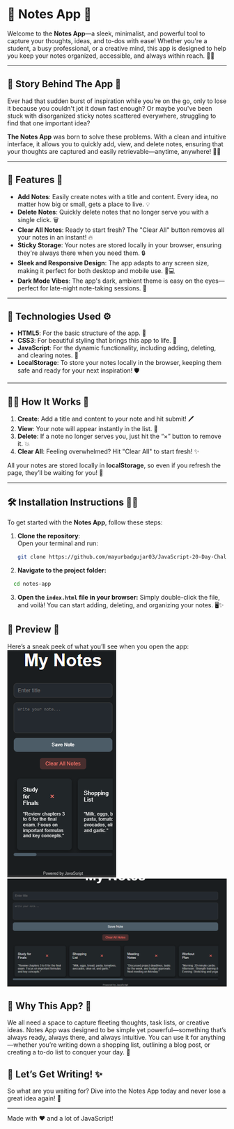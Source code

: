 # 📒 **Notes App** 📝

Welcome to the **Notes App**—a sleek, minimalist, and powerful tool to capture your thoughts, ideas, and to-dos with ease! Whether you're a student, a busy professional, or a creative mind, this app is designed to help you keep your notes organized, accessible, and always within reach. 📱✨

---

## 🌟 **Story Behind The App** 📖

Ever had that sudden burst of inspiration while you're on the go, only to lose it because you couldn't jot it down fast enough? Or maybe you've been stuck with disorganized sticky notes scattered everywhere, struggling to find that one important idea? 

**The Notes App** was born to solve these problems. With a clean and intuitive interface, it allows you to quickly add, view, and delete notes, ensuring that your thoughts are captured and easily retrievable—anytime, anywhere! 🧠✨

---

## 🚀 **Features** 🎉

- **Add Notes**: Easily create notes with a title and content. Every idea, no matter how big or small, gets a place to live. 💡
- **Delete Notes**: Quickly delete notes that no longer serve you with a single click. 🗑️
- **Clear All Notes**: Ready to start fresh? The "Clear All" button removes all your notes in an instant! 🔥
- **Sticky Storage**: Your notes are stored locally in your browser, ensuring they're always there when you need them. 🔒
- **Sleek and Responsive Design**: The app adapts to any screen size, making it perfect for both desktop and mobile use. 📱💻
- **Dark Mode Vibes**: The app's dark, ambient theme is easy on the eyes—perfect for late-night note-taking sessions. 🌙

---

## 🔧 **Technologies Used** ⚙️

- **HTML5**: For the basic structure of the app. 📄
- **CSS3**: For beautiful styling that brings this app to life. 🎨
- **JavaScript**: For the dynamic functionality, including adding, deleting, and clearing notes. 🚀
- **LocalStorage**: To store your notes locally in the browser, keeping them safe and ready for your next inspiration! 🛡️

---

## 🏃‍♂️ **How It Works** 🔄

1. **Create**: Add a title and content to your note and hit submit! 🖊️
2. **View**: Your note will appear instantly in the list. 📑
3. **Delete**: If a note no longer serves you, just hit the “×” button to remove it. 💥
4. **Clear All**: Feeling overwhelmed? Hit "Clear All" to start fresh! ✨

All your notes are stored locally in **localStorage**, so even if you refresh the page, they’ll be waiting for you! 🔄

---

## 🛠️ **Installation Instructions** 👨‍💻

To get started with the **Notes App**, follow these steps:

1. **Clone the repository**:  
   Open your terminal and run:
   ```bash
   git clone https://github.com/mayurbadgujar03/JavaScript-20-Day-Challenge-Building-20-Basic-Projects.git
   ```
2. **Navigate to the project folder:**
  ```bash
    cd notes-app
  ```
3. **Open the ```index.html``` file in your browser:** Simply double-click the file, and voilà! You can start adding, deleting, and organizing your notes. 🖥️✨

## 📸 **Preview** 👀
Here’s a sneak peek of what you’ll see when you open the app:
![App Screenshot](./1.png)
![App Screenshot](./2.png)

## **💖 Why This App? 🧐**
We all need a space to capture fleeting thoughts, task lists, or creative ideas. Notes App was designed to be simple yet powerful—something that’s always ready, always there, and always intuitive. You can use it for anything—whether you’re writing down a shopping list, outlining a blog post, or creating a to-do list to conquer your day. 📅

## **📝 Let’s Get Writing! ✨**
So what are you waiting for? Dive into the Notes App today and never lose a great idea again! 💭

---

Made with ❤️ and a lot of JavaScript!
